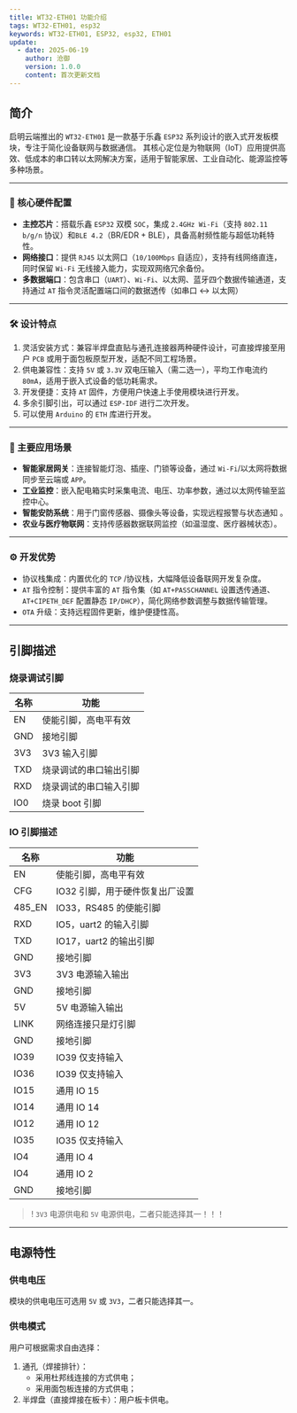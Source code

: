 ```yaml
---
title: WT32-ETH01 功能介绍
tags: WT32-ETH01, esp32
keywords: WT32-ETH01, ESP32, esp32, ETH01
update:
  - date: 2025-06-19
    author: 沧御
    version: 1.0.0
    content: 首次更新文档
---
```


## 简介

启明云端推出的 `WT32-ETH01` 是一款基于乐鑫 `ESP32` 系列设计的嵌入式开发板模块，专注于简化设备联网与数据通信。
其核心定位是为物联网（IoT）应用提供高效、低成本的串口转以太网解决方案，适用于智能家居、工业自动化、能源监控等多种场景。

---

### 🔧 核心硬件配置

- **主控芯片**：搭载乐鑫 `ESP32` 双模 `SOC`，集成 `2.4GHz Wi-Fi`（支持 `802.11 b/g/n` 协议）和`BLE 4.2`（BR/EDR + BLE），具备高射频性能与超低功耗特性。
- **网络接口**：提供 `RJ45` 以太网口（`10/100Mbps` 自适应），支持有线网络直连，同时保留 `Wi-Fi` 无线接入能力，实现双网络冗余备份。
- **多数据端口**：包含串口（`UART`）、`Wi-Fi`、以太网、蓝牙四个数据传输通道，支持通过 `AT` 指令灵活配置端口间的数据透传（如串口 ↔ 以太网）

---

### 🛠️ 设计特点

1. 灵活安装方式：兼容半焊盘直贴与通孔连接器两种硬件设计，可直接焊接至用户 `PCB` 或用于面包板原型开发，适配不同工程场景。
2. 供电兼容性：支持 `5V` 或 `3.3V` 双电压输入（需二选一），平均工作电流约 `80mA`，适用于嵌入式设备的低功耗需求。
3. 开发便捷：支持 `AT` 固件，方便用户快速上手使用模块进行开发。
4. 多余引脚引出，可以通过 `ESP-IDF` 进行二次开发。
5. 可以使用 `Arduino` 的 `ETH` 库进行开发。

---

### 📡 主要应用场景

- **智能家居网关**：连接智能灯泡、插座、门锁等设备，通过 `Wi-Fi`/以太网将数据同步至云端或 `APP`。
- **工业监控**：嵌入配电箱实时采集电流、电压、功率参数，通过以太网传输至监控中心。
- **智能安防系统**：用于门窗传感器、摄像头等设备，实现远程报警与状态通知 。
- **农业与医疗物联网**：支持传感器数据联网监控（如温湿度、医疗器械状态）。

---

### ⚙️ 开发优势

- 协议栈集成：内置优化的 `TCP` /协议栈，大幅降低设备联网开发复杂度。
- `AT` 指令控制：提供丰富的 `AT` 指令集（如 `AT+PASSCHANNEL` 设置透传通道、`AT+CIPETH_DEF` 配置静态 `IP/DHCP`），简化网络参数调整与数据传输管理。
- `OTA` 升级：支持远程固件更新，维护便捷性高。

---

## 引脚描述

### 烧录调试引脚

| 名称 | 功能                   |
| ---- | ---------------------- |
| EN   | 使能引脚，高电平有效   |
| GND  | 接地引脚               |
| 3V3  | 3V3 输入引脚           |
| TXD  | 烧录调试的串口输出引脚 |
| RXD  | 烧录调试的串口输入引脚 |
| IO0  | 烧录 boot 引脚         |

### IO 引脚描述

| 名称   | 功能                            |
| ------ | ------------------------------- |
| EN     | 使能引脚，高电平有效            |
| CFG    | IO32 引脚，用于硬件恢复出厂设置 |
| 485_EN | IO33，RS485 的使能引脚          |
| RXD    | IO5，uart2 的输入引脚           |
| TXD    | IO17，uart2 的输出引脚          |
| GND    | 接地引脚                        |
| 3V3    | 3V3 电源输入输出                |
| GND    | 接地引脚                        |
| 5V     | 5V 电源输入输出                 |
| LINK   | 网络连接只是灯引脚              |
| GND    | 接地引脚                        |
| IO39   | IO39 仅支持输入                 |
| IO36   | IO39 仅支持输入                 |
| IO15   | 通用 IO 15                      |
| IO14   | 通用 IO 14                      |
| IO12   | 通用 IO 12                      |
| IO35   | IO35 仅支持输入                 |
| IO4    | 通用 IO 4                       |
| IO4    | 通用 IO 2                       |
| GND    | 接地引脚                        |

> ! `3V3` 电源供电和 `5V` 电源供电，二者只能选择其一！！！

---

## 电源特性

### 供电电压

模块的供电电压可选用 `5V` 或 `3V3`，二者只能选择其一。

### 供电模式

用户可根据需求自由选择：

1. 通孔（焊接排针）：
   - 采用杜邦线连接的方式供电；
   - 采用面包板连接的方式供电；
2. 半焊盘（直接焊接在板卡）：用户板卡供电。
